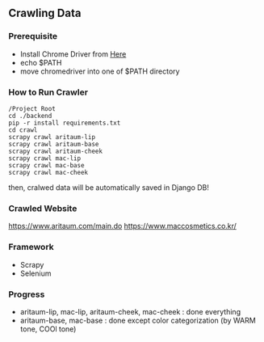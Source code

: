 ## Crawling Data

### Prerequisite

- Install Chrome Driver from [Here](https://sites.google.com/a/chromium.org/chromedriver/downloads)
- echo $PATH
- move chromedriver into one of $PATH directory


### How to Run Crawler

```
/Project Root
cd ./backend
pip -r install requirements.txt
cd crawl
scrapy crawl aritaum-lip
scrapy crawl aritaum-base
scrapy crawl aritaum-cheek
scrapy crawl mac-lip
scrapy crawl mac-base
scrapy crawl mac-cheek
```

then, cralwed data will be automatically saved in Django DB!

### Crawled Website

https://www.aritaum.com/main.do
https://www.maccosmetics.co.kr/

### Framework

- Scrapy
- Selenium

### Progress
 - aritaum-lip, mac-lip, aritaum-cheek, mac-cheek : done everything
 - aritaum-base, mac-base : done except color categorization (by WARM tone, COOl tone)
